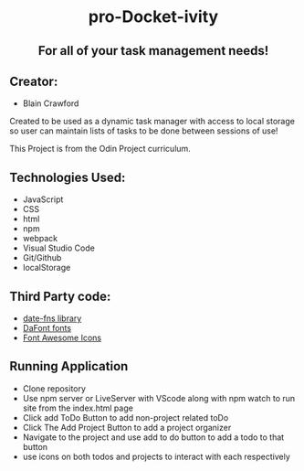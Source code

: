 # <center>pro-Docket-ivity</center>
##  <center>For all of your task management needs!</cetner>

## Creator:
  - Blain Crawford

Created to be used as a dynamic task manager with access to local storage so user can maintain lists of tasks to be done between sessions of use!

This Project is from the Odin Project curriculum.

## Technologies Used:
  - JavaScript
  - CSS
  - html
  - npm
  - webpack
  - Visual Studio Code
  - Git/Github
  - localStorage

## Third Party code:
  - [date-fns library](https://date-fns.org/docs/Getting-Started)
  - [DaFont fonts](https://www.dafont.com/)
  - [Font Awesome Icons](https://fontawesome.com/)

## Running Application
  - Clone repository
  - Use npm server or LiveServer with VScode along with npm watch to run site from the index.html page
  - Click add ToDo Button to add non-project related toDo
  - Click The Add Project Button to add a project organizer
  - Navigate to the project and use add to do button to add a todo to that button
  - use icons on both todos and projects to interact with each respectively


